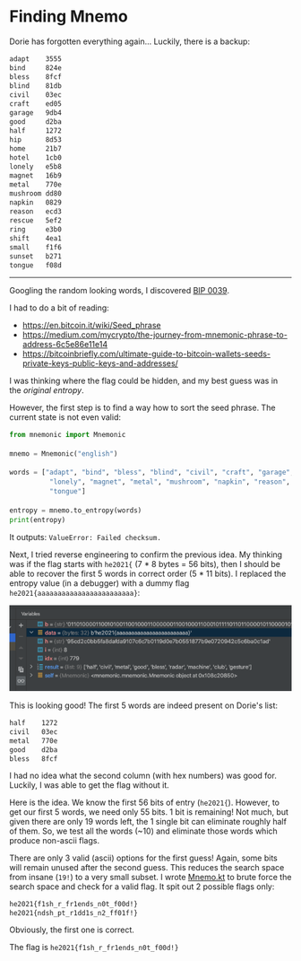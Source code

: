 # Finding Mnemo
Dorie has forgotten everything again... Luckily, there is a backup:

```
adapt    3555  
bind     824e  
bless    8fcf  
blind    81db  
civil    03ec  
craft    ed05  
garage   9db4  
good     d2ba  
half     1272   
hip      8d53  
home     21b7  
hotel    1cb0  
lonely   e5b8  
magnet   16b9  
metal    770e  
mushroom dd80  
napkin   0829  
reason   ecd3  
rescue   5ef2  
ring     e3b0  
shift    4ea1  
small    f1f6  
sunset   b271  
tongue   f08d  
```

---

Googling the random looking words, I discovered [BIP 0039](https://en.bitcoin.it/wiki/BIP_0039).

I had to do a bit of reading:
- https://en.bitcoin.it/wiki/Seed_phrase 
- https://medium.com/mycrypto/the-journey-from-mnemonic-phrase-to-address-6c5e86e11e14  
- https://bitcoinbriefly.com/ultimate-guide-to-bitcoin-wallets-seeds-private-keys-public-keys-and-addresses/

I was thinking where the flag could be hidden, and my best guess was in the _original entropy_.

However, the first step is to find a way how to sort the seed phrase. The current state is not even valid:

```python
from mnemonic import Mnemonic

mnemo = Mnemonic("english")

words = ["adapt", "bind", "bless", "blind", "civil", "craft", "garage", "good", "half", "hip", "home", "hotel",
          "lonely", "magnet", "metal", "mushroom", "napkin", "reason", "rescue", "ring", "shift", "small", "sunset",
          "tongue"]

entropy = mnemo.to_entropy(words)
print(entropy)
```

It outputs: `ValueError: Failed checksum.`

Next, I tried reverse engineering to confirm the previous idea.
My thinking was if the flag starts with `he2021{` (7 * 8 bytes = 56 bits), then I should be able to recover the first
5 words in correct order (5 * 11 bits).
I replaced the entropy value (in a debugger) with a dummy flag `he2021{aaaaaaaaaaaaaaaaaaaaaaaa}`:

![](mnemo-entropy.png)

This is looking good! The first 5 words are indeed present on Dorie's list:
```
half    1272
civil   03ec
metal   770e
good    d2ba
bless   8fcf
```

I had no idea what the second column (with hex numbers) was good for. Luckily, I was able to get
the flag without it.

Here is the idea. We know the first 56 bits of entry (`he2021{`). However, to get our first 5 words,
we need only 55 bits. 1 bit is remaining! Not much, but given there are only 19 words left, the 1 single
bit can eliminate roughly half of them. So, we test all the words (~10) and eliminate those words which produce
non-ascii flags.

There are only 3 valid (ascii) options for the first guess!
Again, some bits will remain unused after the second guess.
This reduces the search space from insane (`19!`) to a very small subset.
I wrote [Mnemo.kt](../../../../src/main/kotlin/cz/vernjan/ctf/he21/Mnemo.kt)
to brute force the search space and check for a valid flag. It spit out 2 possible flags only:
```
he2021{f1sh_r_fr1ends_n0t_f00d!}
he2021{ndsh_pt_r1dd1s_n2_ff01f!}
```

Obviously, the first one is correct.

The flag is `he2021{f1sh_r_fr1ends_n0t_f00d!}`
